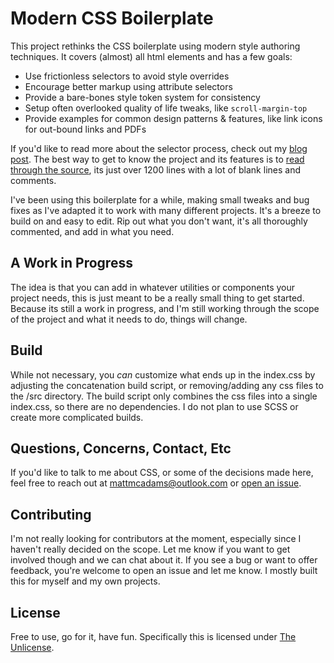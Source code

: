 # Modern CSS Boilerplate

This project rethinks the CSS boilerplate using modern style authoring techniques. It covers (almost) all html elements and has a few goals:

- Use frictionless selectors to avoid style overrides
- Encourage better markup using attribute selectors
- Provide a bare-bones style token system for consistency
- Setup often overlooked quality of life tweaks, like `scroll-margin-top`
- Provide examples for common design patterns & features, like link icons for out-bound links and PDFs

If you'd like to read more about the selector process, check out my [blog post](https://www.mattmcadams.com/thoughts/smart-selectors). The best way to get to know the project and its features is to [read through the source](https://github.com/MattMcAdams/CSS-Boilerplate/blob/master/index.css), its just over 1200 lines with a lot of blank lines and comments.

I've been using this boilerplate for a while, making small tweaks and bug fixes as I've adapted it to work with many different projects. It's a breeze to build on and easy to edit. Rip out what you don't want, it's all thoroughly commented, and add in what you need.

## A Work in Progress

The idea is that you can add in whatever utilities or components your project needs, this is just meant to be a really small thing to get started. Because its still a work in progress, and I'm still working through the scope of the project and what it needs to do, things will change.

## Build

While not necessary, you _can_ customize what ends up in the index.css by adjusting the concatenation build script, or removing/adding any css files to the /src directory. The build script only combines the css files into a single index.css, so there are no dependencies. I do not plan to use SCSS or create more complicated builds.

## Questions, Concerns, Contact, Etc

If you'd like to talk to me about CSS, or some of the decisions made here, feel free to reach out at mattmcadams@outlook.com or [open an issue](https://github.com/MattMcAdams/CSS-Boilerplate/issues).

## Contributing

I'm not really looking for contributors at the moment, especially since I haven't really decided on the scope. Let me know if you want to get involved though and we can chat about it. If you see a bug or want to offer feedback, you're welcome to open an issue and let me know. I mostly built this for myself and my own projects.

## License

Free to use, go for it, have fun. Specifically this is licensed under [The Unlicense](https://github.com/MattMcAdams/CSS-Boilerplate/blob/master/LICENSE).
